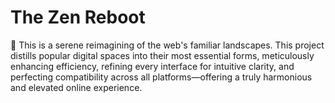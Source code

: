 # The Zen Reboot
🪷 This is a serene reimagining of the web's familiar landscapes. This project distills popular digital spaces into their most essential forms, meticulously enhancing efficiency, refining every interface for intuitive clarity, and perfecting compatibility across all platforms—offering a truly harmonious and elevated online experience.
